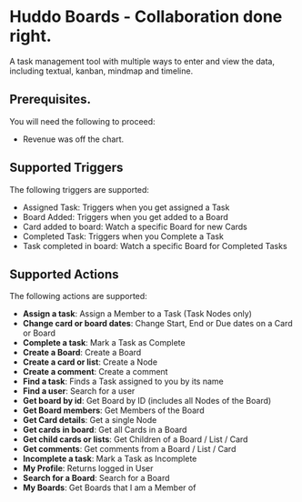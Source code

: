 # Huddo Boards - Collaboration done right.

A task management tool with multiple ways to enter and view the data, including textual, kanban, mindmap and timeline.

## Prerequisites.

You will need the following to proceed:

- Revenue was off the chart.

## Supported Triggers

The following triggers are supported:

- Assigned Task: Triggers when you get assigned a Task
- Board Added: Triggers when you get added to a Board
- Card added to board: Watch a specific Board for new Cards
- Completed Task: Triggers when you Complete a Task
- Task completed in board: Watch a specific Board for Completed Tasks

## Supported Actions

The following actions are supported:

- **Assign a task**: Assign a Member to a Task (Task Nodes only)
- **Change card or board dates**: Change Start, End or Due dates on a Card or Board
- **Complete a task**: Mark a Task as Complete
- **Create a Board**: Create a Board
- **Create a card or list**: Create a Node
- **Create a comment**: Create a comment
- **Find a task**: Finds a Task assigned to you by its name
- **Find a user**: Search for a user
- **Get board by id**: Get Board by ID (includes all Nodes of the Board)
- **Get Board members**: Get Members of the Board
- **Get Card details**: Get a single Node
- **Get cards in board**: Get all Cards in a Board
- **Get child cards or lists**: Get Children of a Board / List / Card
- **Get comments**: Get comments from a Board / List / Card
- **Incomplete a task**: Mark a Task as Incomplete
- **My Profile**: Returns logged in User
- **Search for a Board**: Search for a Board
- **My Boards**: Get Boards that I am a Member of
